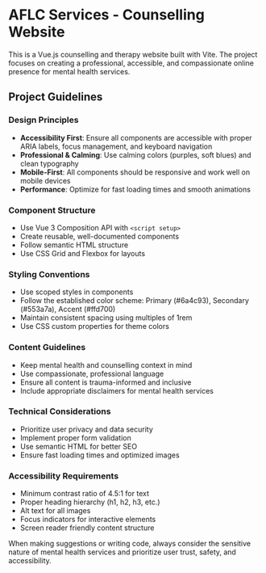 <!-- Use this file to provide workspace-specific custom instructions to Copilot. For more details, visit https://code.visualstudio.com/docs/copilot/copilot-customization#_use-a-githubcopilotinstructionsmd-file -->

# AFLC Services - Counselling Website

This is a Vue.js counselling and therapy website built with Vite. The project focuses on creating a professional, accessible, and compassionate online presence for mental health services.

## Project Guidelines

### Design Principles

- **Accessibility First**: Ensure all components are accessible with proper ARIA labels, focus management, and keyboard navigation
- **Professional & Calming**: Use calming colors (purples, soft blues) and clean typography
- **Mobile-First**: All components should be responsive and work well on mobile devices
- **Performance**: Optimize for fast loading times and smooth animations

### Component Structure

- Use Vue 3 Composition API with `<script setup>`
- Create reusable, well-documented components
- Follow semantic HTML structure
- Use CSS Grid and Flexbox for layouts

### Styling Conventions

- Use scoped styles in components
- Follow the established color scheme: Primary (#6a4c93), Secondary (#553a7a), Accent (#ffd700)
- Maintain consistent spacing using multiples of 1rem
- Use CSS custom properties for theme colors

### Content Guidelines

- Keep mental health and counselling context in mind
- Use compassionate, professional language
- Ensure all content is trauma-informed and inclusive
- Include appropriate disclaimers for mental health services

### Technical Considerations

- Prioritize user privacy and data security
- Implement proper form validation
- Use semantic HTML for better SEO
- Ensure fast loading times and optimized images

### Accessibility Requirements

- Minimum contrast ratio of 4.5:1 for text
- Proper heading hierarchy (h1, h2, h3, etc.)
- Alt text for all images
- Focus indicators for interactive elements
- Screen reader friendly content structure

When making suggestions or writing code, always consider the sensitive nature of mental health services and prioritize user trust, safety, and accessibility.
